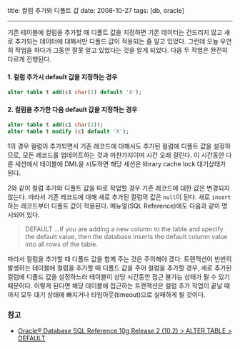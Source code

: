 title: 컬럼 추가와 디폴트 값
date: 2008-10-27
tags: [db, oracle]

---
기존 테이블에 컬럼을 추가할 때 디폴트 값을 지정하면 기존 데이터는 건드리지 않고 새로 추가되는 데이터에 대해서만 디폴드 값이 적용되는 줄 알고 있었다. 그런데 오늘 우연히 작업을 하다가 그동안 잘못 알고 있었다는 것을 알게 되었다. 다음 두 작업은 완전히 다르게 진행된다.
<!--more-->

#### 1. 컬럼 추가시 default 값을 지정하는 경우
```sql
alter table t add(c1 char(1) default 'X');
```

#### 2. 컬럼을 추가한 다음 default 값을 지정하는 경우
```sql
alter table t add(c1 char(1));
alter table t modify (c1 default 'X');
```

1의 경우 컬럼이 추가되면서 기존 레코드에 대해서도 추가된 컬럼에 디폴트 값을 설정하므로, 모든 레코드를 업데이트하는 것과 마찬가지이며 시간 오래 걸린다. 이 시간동안 다른 세션에서 테이블에 DML을 시도하면 해당 세션은 library cache lock 대기상태가 된다.

2와 같이 컬럼 추가와 디폴트 값을 따로 작업할 경우 기존 레코드에 대한 값은 변경되지 않는다. 따라서 기존 레코드에 대해 새로 추가된 컬럼의 값은 `null`이 된다. 새로 `insert`하는 레코드부터 디폴트 값이 적용된다.
매뉴얼(SQL Reference)에도 다음과 같이 명시되어 있다.

> DEFAULT
> ...If you are adding a new column to the table and specify the default value, then the database inserts the default column value into all rows of the table.

따라서 컬럼을 추가할 때 디폴드 값을 함께 주는 것은 주의해야 겠다. 트랜잭션이 빈번히 발생하는 테이블에 컬럼을 추가할 때 디폴드 값을 주어 컬럼을 추가할 경우, 새로 추가된 컬럼에 디폴드 값을 설정하느라 테이블이 상당 시간동안 접근 불가능 상태가 될 수 있기 때문이다. 이렇게 된다면 해당 테이블에 접근하는 트랜잭션은 컬럼 추가 작업이 끝날 때까지 모두 대기 상태에 빠지거나 타임아웃(timeout)으로 실패하게 될 것이다.

### 참고
* [Oracle® Database SQL Reference 10g Release 2 (10.2) > ALTER TABLE > DEFAULT](http://docs.oracle.com/cd/B19306_01/server.102/b14200/statements_3001.htm#sthref5165)
